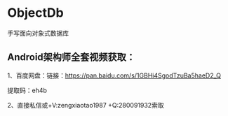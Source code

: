 # ObjectDb
手写面向对象式数据库

## Android架构师全套视频获取：

1、百度网盘：链接：https://pan.baidu.com/s/1GBHi4SgodTzuBa5haeD2_Q

提取码：eh4b


2、直接私信或+V:zengxiaotao1987 +Q:280091932索取
